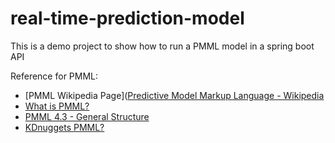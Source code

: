 # real-time-prediction-model

This is a demo project to show how to run a PMML model in a spring boot API

Reference for PMML:
  - [PMML Wikipedia Page]([Predictive Model Markup Language - Wikipedia](https://en.wikipedia.org/wiki/Predictive_Model_Markup_Language)
  - [What is PMML?](https://www.ibm.com/developerworks/library/ba-ind-PMML1/index.html)
  - [PMML 4.3 - General Structure](http://dmg.org/pmml/v4-3/GeneralStructure.html)
  - [KDnuggets PMML?](https://www.kdnuggets.com/faq/pmml.html)
